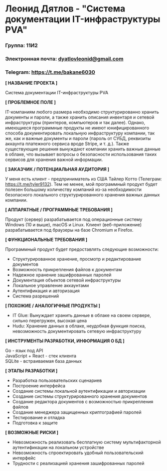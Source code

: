 # Леонид Дятлов - "Система документации IT-инфраструктуры PVA"

### Группа: 11И2
### Электронная почта: dyatlovleonid@gmail.com
### Telegram: https://t.me/bakane6030


**[ НАЗВАНИЕ ПРОЕКТА ]**

Система документации IT-инфраструктуры PVA

**[ ПРОБЛЕМНОЕ ПОЛЕ ]**

IT-компаниям любого размера необходимо структурированно хранить документы и пароли, а также хранить описания инвентаря и сетевой инфраструктуры (принтеров, компьютеров и так далее). 
Однако, имеющиеся программные продукты не имеют юнифицированного способа документировать локальную инфраструктуру компании, так же, как и важные документы и пароли (пароль от СУБД, 
реквизиты аккаунта платежного сервиса вроде Stripe, и т. д.). Также существующие решения вынуждают компании хранить важные данные в облаке, что вызывает вопросы о безопасности использования таких сервисов 
для хранения важной информации.

**[ ЗАКАЗЧИК / ПОТЕНЦИАЛЬНАЯ АУДИТОРИЯ ]**

У меня есть клиент - предприниматель из США Тайлер Котто (Телеграм: https://t.me/tyler9132). Тем не менее, мой программный продукт будет полезен большому количеству компаний из-за 
необходимости безопасного локального структурированного хранения важных данных компании.

**[ АППАРАТНЫЕ / ПРОГРАММНЫЕ ТРЕБОВАНИЯ ]** 

Продукт (сервер) разрабатывается под операционные систему Windows (10 и выше), macOS и Linux.
Клиент (веб-приложение) разрабатывается под браузеры на базе Chromium и Firefox.

**[ ФУНКЦИОНАЛЬНЫЕ ТРЕБОВАНИЯ ]**

Программный продукт будет предоставлять следующие возможности:
* Структурированное хранение, просмотр и редактирование документов
* Возможность прикрепления файлов к документам
* Надежное хранение зашифрованных паролей
* Документация объектов сетевой инфраструктуры
* Локальное управление аккаунтами
* Аутентификация и авторизация
* Система разрешений

**[ ПОХОЖИЕ / АНАЛОГИЧНЫЕ ПРОДУКТЫ ]**

* IT Glue: Вынуждает хранить данные в облаке на своем сервере, сильно перегружен, высокая цена
* Hudu: Хранение данных в облаке, неудобная функция поиска, невозможность документировать сетевую инфраструктуру

**[ ИНСТРУМЕНТЫ РАЗРАБОТКИ, ИНФОРМАЦИЯ О БД ]**

Go - язык под API \
JavaScript + React - стек клиента\
SQLite - встраиваемая база данных

**[ ЭТАПЫ РАЗРАБОТКИ ]**

* Разработка пользовательских сценариев
* Построение интерфейса
* Создание системы локальной аутентификации и авторизации
* Создание системы структурированного хранения документов
* Создание редактора документов с возможностью прикрепления файлов
* Создание менеджера защищенных криптографией паролей
* Тестирование и отладка
* Подготовка к защите

**[ ВОЗМОЖНЫЕ РИСКИ ]**

* Невозможность реализовать бесплатную систему мультифакторной аутентификации на локальном устройстве
*	Невозможность спроектировать удобный пользовательский интерфейс
*	Трудности с реализацией хранения зашифрованных паролей
